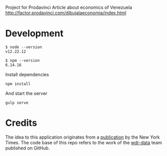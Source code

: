 Project for Prodavinci Article about economics of Venezuela http://factor.prodavinci.com/dibujalaeconomia/index.html

# Development

```
$ node --version
v12.22.12

$ npm --version
6.14.16
```

Install dependencies

```
npm install
```

And start the server

```
gulp serve
```

# Credits

The idea to this application originates from a [publication](https://www.nytimes.com/interactive/2017/01/15/us/politics/you-draw-obama-legacy.html?_r=0) by the New York Times. The code base of this repo refers to the work of the [wdr-data](https://github.com/wdr-data/you-draw-it) team published on GitHub.
